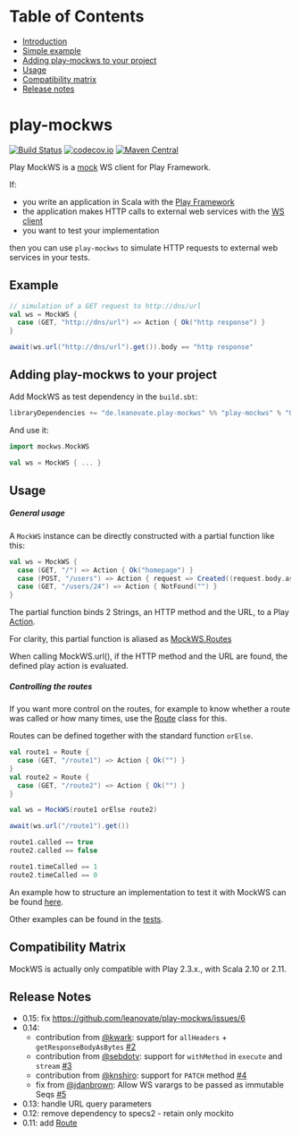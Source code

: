 Table of Contents
=================

* [Introduction](#play-mockws)
* [Simple example](#example)
* [Adding play-mockws to your project](#adding-play-mockws-to-your-project)
* [Usage](#usage)
* [Compatibility matrix](#compatibility-matrix)
* [Release notes](#release-notes)

play-mockws
===========

[![Build Status](https://travis-ci.org/leanovate/play-mockws.svg?branch=master)](https://travis-ci.org/leanovate/play-mockws)
[![codecov.io](http://codecov.io/github/leanovate/play-mockws/coverage.svg?branch=master)](http://codecov.io/github/leanovate/play-mockws?branch=master)
[![Maven Central](https://maven-badges.herokuapp.com/maven-central/de.leanovate.play-mockws/play-mockws_2.11/badge.svg)](https://maven-badges.herokuapp.com/maven-central/de.leanovate.play-mockws/play-mockws_2.11)

Play MockWS is a [mock](http://mockito.org/) WS client for Play Framework.

If:
- you write an application in Scala with the [Play Framework](https://playframework.com/)
- the application makes HTTP calls to external web services with the [WS client](https://www.playframework.com/documentation/2.3.x/ScalaWS)
- you want to test your implementation

then you can use `play-mockws` to simulate HTTP requests to external web services in your tests.

## Example

```scala
// simulation of a GET request to http://dns/url
val ws = MockWS {
  case (GET, "http://dns/url") => Action { Ok("http response") }
}

await(ws.url("http://dns/url").get()).body == "http response"
```

## Adding play-mockws to your project

Add MockWS as test dependency in the `build.sbt`:
```scala
libraryDependencies += "de.leanovate.play-mockws" %% "play-mockws" % "0.15" % "test"
```

And use it:
```scala
import mockws.MockWS

val ws = MockWS { ... }
```

## Usage

##### General usage

A `MockWS` instance can be directly constructed with a partial function like this:
```scala
val ws = MockWS {
  case (GET, "/") => Action { Ok("homepage") }
  case (POST, "/users") => Action { request => Created((request.body.asJson.get \ "id").as[String]) }
  case (GET, "/users/24") => Action { NotFound("") }
}
```
The partial function binds 2 Strings, an HTTP method and the URL, to a Play [Action](https://www.playframework.com/documentation/2.3.x/ScalaActions).

For clarity, this partial function is aliased as [MockWS.Routes](src/main/scala/mockws/MockWS.scala)

When calling MockWS.url(), if the HTTP method and the URL are found, the defined play action is evaluated.

##### Controlling the routes

If you want more control on the routes, for example to know whether a route was called or how many times, use the [Route](src/main/scala/mockws/Route.scala) class for this.

Routes can be defined together with the standard function `orElse`.

```scala
val route1 = Route {
  case (GET, "/route1") => Action { Ok("") }
}
val route2 = Route {
  case (GET, "/route2") => Action { Ok("") }
}

val ws = MockWS(route1 orElse route2)

await(ws.url("/route1").get())

route1.called == true
route2.called == false

route1.timeCalled == 1
route2.timeCalled == 0
```

An example how to structure an implementation to test it with MockWS can be found [here](src/test/scala/mockws/Example.scala).

Other examples can be found in the [tests](src/test/scala/mockws/).

## Compatibility Matrix

MockWS is actually only compatible with Play 2.3.x., with Scala 2.10 or 2.11.

## Release Notes

* 0.15: fix https://github.com/leanovate/play-mockws/issues/6
* 0.14:<br>
  - contribution from [@kwark](https://github.com/kwark): support for `allHeaders` + `getResponseBodyAsBytes` [#2](https://github.com/leanovate/play-mockws/pull/2)
  - contribution from [@sebdotv](https://github.com/sebdotv): support for `withMethod` in `execute` and `stream` [#3](https://github.com/leanovate/play-mockws/pull/3)
  - contribution from [@knshiro](https://github.com/knshiro): support for `PATCH` method [#4](https://github.com/leanovate/play-mockws/pull/4)
  - fix from [@jdanbrown](https://github.com/jdanbrown): Allow WS varargs to be passed as immutable Seqs [#5](https://github.com/leanovate/play-mockws/pull/5)
* 0.13: handle URL query parameters
* 0.12: remove dependency to specs2 - retain only mockito
* 0.11: add [Route](src/main/scala/mockws/Route.scala)

